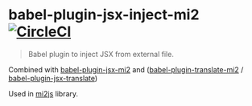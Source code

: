 # babel-plugin-jsx-inject-mi2 [![CircleCI](https://img.shields.io/circleci/project/hrgdavor/babel-plugin-jsx-inject-mi2.svg?maxAge=2592006)](https://circleci.com/gh/hrgdavor/babel-plugin-jsx-inject-mi2)

> Babel plugin to inject JSX from external file.

Combined with [babel-plugin-jsx-mi2](https://github.com/hrgdavor/babel-plugin-jsx-mi2)
and ([babel-plugin-translate-mi2](https://github.com/hrgdavor/babel-plugin-translate-mi2) / 
[babel-plugin-jsx-translate](https://github.com/hrgdavor/babel-plugin-jsx-translate))

Used in [mi2js](https://github.com/hrgdavor/mi2js) library.


